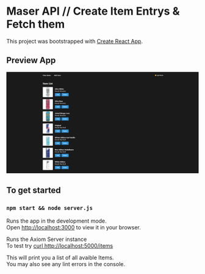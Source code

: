 # Maser API // Create Item Entrys & Fetch them

This project was bootstrapped with [Create React App](https://github.com/facebook/create-react-app).

## Preview App
![Preview](https://github.com/mastercion/master-api/blob/images/images/list_item_peview.png?raw=true)


## To get started

### `npm start && node server.js`

Runs the app in the development mode.\
Open [http://localhost:3000](http://localhost:3000) to view it in your browser.

Runs the Axiom Server instance \
To test try [curl http://localhost:5000/items](http://localhost:5000/items)

This will print you a list of all avaible Items.\
You may also see any lint errors in the console.


